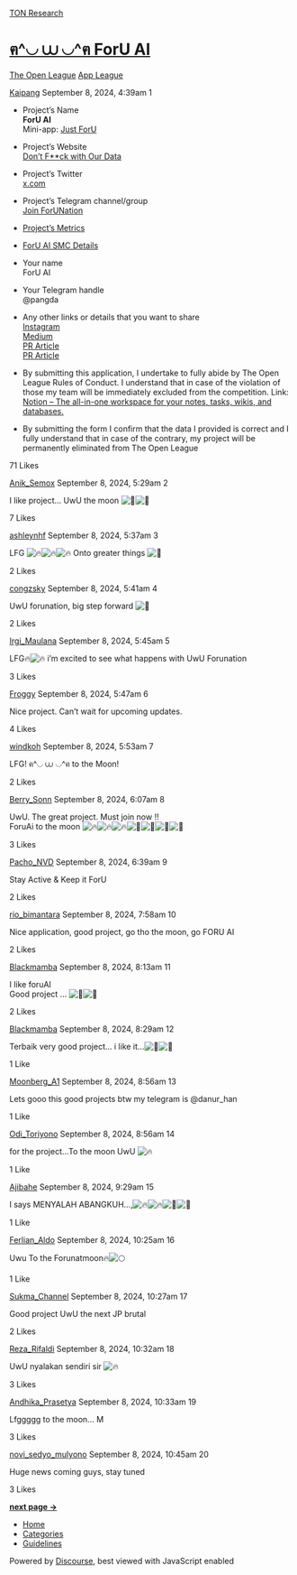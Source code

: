 [TON Research](/)

# [ฅ^◡ ⩊ ◡^ฅ ForU AI](/t/foru-ai/32024)

[The Open League](/c/the-open-league/app-leaderboard/58)  [App League](/c/the-open-league/app-leaderboard/58) 

    

[Kaipang](https://tonresear.ch/u/Kaipang)  September 8, 2024, 4:39am  1

*   Project’s Name  
    **ForU AI**  
    Mini-app: [Just ForU](https://t.me/ForUAICryptoBot/app?startapp=7AC7E0EF)
    
*   Project’s Website  
    [Don’t F\*\*ck with Our Data](https://foruai.io/)
    
*   Project’s Twitter  
    [x.com](https://x.com/4UAICrypto)
    
*   Project’s Telegram channel/group  
    [Join ForUNation](https://t.me/ForUAI_channel)
    
*   [Project’s Metrics](https://docs.google.com/document/d/1UahgoXdtnfgcSLTUTuVvnSeUPL91sDjTzDrr6Aj4olA/edit?usp=sharing)
    
*   [ForU AI SMC Details](https://docs.google.com/document/d/1wwpUwlp9FucT9WHjG3y0cnMBd2fY1r0JaV0ZGlTYKRw/edit?usp=sharing)
    
*   Your name  
    ForU AI
    
*   Your Telegram handle  
    @pangda
    
*   Any other links or details that you want to share  
    [Instagram](https://www.instagram.com/4uaicrypto/)  
    [Medium](https://4uai.medium.com/from-tokocrypto-to-foruai-pang-xue-kais-vision-for-foru-5658161ecee5)  
    [PR Article](https://www.liputan6.com/tekno/read/5687647/foruai-hadirkan-solusi-baru-lindungi-data-pribadi-di-era-web3)  
    [PR Article](https://www.antaranews.com/berita/4291563/foruai-kenalkan-inovasi-teknologi-pengelolaan-data-pribadi)
    
*   By submitting this application, I undertake to fully abide by The Open League Rules of Conduct. I understand that in case of the violation of those my team will be immediately excluded from the competition. Link: [Notion – The all-in-one workspace for your notes, tasks, wikis, and databases.](https://ton-org.notion.site/The-Open-League-Rules-of-Conduct-04f4a0fedf1a401687075f5efd83de68)
    
*   By submitting the form I confirm that the data I provided is correct and I fully understand that in case of the contrary, my project will be permanently eliminated from The Open League
    

  71 Likes

[Anik\_Semox](https://tonresear.ch/u/Anik_Semox) September 8, 2024, 5:29am  2

I like project… UwU the moon ![:rocket:](https://tonresear.ch/images/emoji/twitter/rocket.png?v=12 ":rocket:")![:rocket:](https://tonresear.ch/images/emoji/twitter/rocket.png?v=12 ":rocket:")

  7 Likes

[ashleynhf](https://tonresear.ch/u/ashleynhf) September 8, 2024, 5:37am  3

LFG ![:fire:](https://tonresear.ch/images/emoji/twitter/fire.png?v=12 ":fire:")![:fire:](https://tonresear.ch/images/emoji/twitter/fire.png?v=12 ":fire:")![:fire:](https://tonresear.ch/images/emoji/twitter/fire.png?v=12 ":fire:") Onto greater things ![:exploding_head:](https://tonresear.ch/images/emoji/twitter/exploding_head.png?v=12 ":exploding_head:")

  2 Likes

[congzsky](https://tonresear.ch/u/congzsky) September 8, 2024, 5:41am  4

UwU forunation, big step forward ![:rocket:](https://tonresear.ch/images/emoji/twitter/rocket.png?v=12 ":rocket:")

  2 Likes

[Irgi\_Maulana](https://tonresear.ch/u/Irgi_Maulana) September 8, 2024, 5:45am  5

LFG​:fire:![:fire:](https://tonresear.ch/images/emoji/twitter/fire.png?v=12 ":fire:") i’m excited to see what happens with UwU Forunation

  3 Likes

[Froggy](https://tonresear.ch/u/Froggy) September 8, 2024, 5:47am  6

Nice project. Can’t wait for upcoming updates.

  4 Likes

[windkoh](https://tonresear.ch/u/windkoh) September 8, 2024, 5:53am  7

LFG! ฅ^◡ ⩊ ◡^ฅ to the Moon!

  2 Likes

[Berry\_Sonn](https://tonresear.ch/u/Berry_Sonn) September 8, 2024, 6:07am  8

UwU. The great project. Must join now !!  
ForuAi to the moon ![:fire:](https://tonresear.ch/images/emoji/twitter/fire.png?v=12 ":fire:")![:fire:](https://tonresear.ch/images/emoji/twitter/fire.png?v=12 ":fire:")![:fire:](https://tonresear.ch/images/emoji/twitter/fire.png?v=12 ":fire:")![:rocket:](https://tonresear.ch/images/emoji/twitter/rocket.png?v=12 ":rocket:")![:rocket:](https://tonresear.ch/images/emoji/twitter/rocket.png?v=12 ":rocket:")![:rocket:](https://tonresear.ch/images/emoji/twitter/rocket.png?v=12 ":rocket:")![:rocket:](https://tonresear.ch/images/emoji/twitter/rocket.png?v=12 ":rocket:")

  3 Likes

[Pacho\_NVD](https://tonresear.ch/u/Pacho_NVD) September 8, 2024, 6:39am  9

Stay Active & Keep it ForU

  2 Likes

[rio\_bimantara](https://tonresear.ch/u/rio_bimantara) September 8, 2024, 7:58am  10

Nice application, good project, go tho the moon, go FORU AI

  2 Likes

[Blackmamba](https://tonresear.ch/u/Blackmamba) September 8, 2024, 8:13am  11

I like foruAI  
Good project … ![:muscle:](https://tonresear.ch/images/emoji/twitter/muscle.png?v=12 ":muscle:")![:muscle:](https://tonresear.ch/images/emoji/twitter/muscle.png?v=12 ":muscle:")

  2 Likes

[Blackmamba](https://tonresear.ch/u/Blackmamba) September 8, 2024, 8:29am  12

Terbaik very good project… i like it…![:muscle:](https://tonresear.ch/images/emoji/twitter/muscle.png?v=12 ":muscle:")![:muscle:](https://tonresear.ch/images/emoji/twitter/muscle.png?v=12 ":muscle:")

  1 Like

[Moonberg\_A1](https://tonresear.ch/u/Moonberg_A1) September 8, 2024, 8:56am  13

Lets gooo this good projects btw my telegram is @danur\_han

  1 Like

[Odi\_Toriyono](https://tonresear.ch/u/Odi_Toriyono) September 8, 2024, 8:56am  14

for the project…To the moon UwU ![:fire:](https://tonresear.ch/images/emoji/twitter/fire.png?v=12 ":fire:")

  1 Like

[Ajibahe](https://tonresear.ch/u/Ajibahe) September 8, 2024, 9:29am  15

I says MENYALAH ABANGKUH…,![:fire:](https://tonresear.ch/images/emoji/twitter/fire.png?v=12 ":fire:")![:fire:](https://tonresear.ch/images/emoji/twitter/fire.png?v=12 ":fire:")![:muscle:](https://tonresear.ch/images/emoji/twitter/muscle.png?v=12 ":muscle:")![:muscle:](https://tonresear.ch/images/emoji/twitter/muscle.png?v=12 ":muscle:")

  1 Like

[Ferlian\_Aldo](https://tonresear.ch/u/Ferlian_Aldo) September 8, 2024, 10:25am  16

Uwu To the Forunatmoon​:fire:![:full_moon:](https://tonresear.ch/images/emoji/twitter/full_moon.png?v=12 ":full_moon:")

  1 Like

[Sukma\_Channel](https://tonresear.ch/u/Sukma_Channel) September 8, 2024, 10:27am  17

Good project UwU the next JP brutal

  2 Likes

[Reza\_Rifaldi](https://tonresear.ch/u/Reza_Rifaldi) September 8, 2024, 10:32am  18

UwU nyalakan sendiri sir ![:fire:](https://tonresear.ch/images/emoji/twitter/fire.png?v=12 ":fire:")

  3 Likes

[Andhika\_Prasetya](https://tonresear.ch/u/Andhika_Prasetya) September 8, 2024, 10:33am  19

Lfggggg to the moon… M

  3 Likes

[novi\_sedyo\_mulyono](https://tonresear.ch/u/novi_sedyo_mulyono) September 8, 2024, 10:45am  20

Huge news coming guys, stay tuned

  3 Likes

**[next page →](/t/foru-ai/32024?page=2)**

*   [Home](/)
*   [Categories](/categories)
*   [Guidelines](/guidelines)

Powered by [Discourse](https://www.discourse.org), best viewed with JavaScript enabled